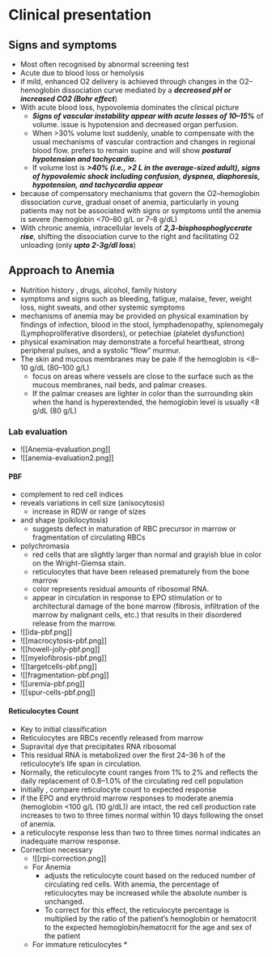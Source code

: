 # Clinical presentation 
## Signs and symptoms 
* Most often recognised by abnormal screening test 
* Acute due to blood loss or hemolysis 
* if mild, enhanced O2 delivery is achieved through changes in the O2–hemoglobin dissociation curve mediated by a ***decreased pH or increased CO2 (Bohr effect***)
* With acute blood loss, hypovolemia dominates the clinical picture 
	* ***Signs of vascular instability appear with acute losses of 10–15%*** of volume. issue is hypotension and decreased organ perfusion.
	* When >30%  volume lost suddenly,  unable to compensate with the usual mechanisms of vascular contraction and changes in regional blood flow.  prefers to remain supine and will show ***postural hypotension and tachycardia.***
	* If  volume lost is ***>40% (i.e., >2 L in the average-sized adult), signs of hypovolemic shock including confusion, dyspnea, diaphoresis, hypotension, and tachycardia appear***
* because of  compensatory mechanisms that govern the O2–hemoglobin dissociation curve,  gradual onset of anemia, particularly in young patients may not be associated with signs or symptoms until the anemia is severe (hemoglobin <70–80 g/L or 7–8 g/dL)
* With chronic anemia, intracellular levels of ***2,3-bisphosphoglycerate rise***, shifting the dissociation curve to the right and facilitating O2 unloading (only ***upto 2-3g/dl loss***)

## Approach to Anemia 
* Nutrition history , drugs, alcohol, family history 
* symptoms and signs such as bleeding, fatigue, malaise, fever, weight loss, night sweats, and other systemic symptoms 
* mechanisms of anemia may be provided on physical examination by findings of infection, blood in the stool, lymphadenopathy, splenomegaly (Lymphoproliferative disorders), or petechiae (platelet dysfunction)
* physical examination may demonstrate a forceful heartbeat, strong peripheral pulses, and a systolic “flow” murmur. 
* The skin and mucous membranes may be pale if the hemoglobin is <8–10 g/dL (80–100 g/L)
	* focus on areas where vessels are close to the surface such as the mucous membranes, nail beds, and palmar creases. 
	* If the palmar creases are lighter in color than the surrounding skin when the hand is hyperextended, the hemoglobin level is usually <8 g/dL (80 g/L)
### Lab evaluation 
* ![[Anemia-evaluation.png]]
* ![[anemia-evaluation2.png]]
#### PBF
* complement to red cell indices 
* reveals variations in cell size (anisocytosis)
	* increase in RDW or range of sizes
* and shape (poikilocytosis)
	* suggests defect in maturation of RBC precursor in marrow or fragmentation of circulating RBCs 
* polychromasia 
	* red cells that are slightly larger than normal and grayish blue in color on the Wright-Giemsa stain.
	* reticulocytes that have been released prematurely from the bone marrow 
	* color represents residual amounts of ribosomal RNA. 
	* appear in circulation in response to EPO stimulation or to architectural damage of the bone marrow (fibrosis, infiltration of the marrow by malignant cells, etc.) that results in their disordered release from the marrow.
* ![[ida-pbf.png]]
* ![[macrocytosis-pbf.png]]
* ![[howell-jolly-pbf.png]]
* ![[myelofibrosis-pbf.png]]
* ![[targetcells-pbf.png]]
* ![[fragmentation-pbf.png]]
* ![[uremia-pbf.png]]
* ![[spur-cells-pbf.png]]
#### Reticulocytes Count 
* Key to initial classification 
* Reticulocytes are RBCs recently released from marrow 
* Supravital dye that precipitates RNA ribosomal 
* This residual RNA is metabolized over the first 24–36 h of the reticulocyte’s life span in circulation.
* Normally, the reticulocyte count ranges from 1% to 2% and reflects the daily replacement of 0.8–1.0% of the circulating red cell population
* Initially , compare reticulocyte count to expected response 
* if the EPO and erythroid marrow responses to moderate anemia (hemoglobin <100 g/L (10 g/dL)) are intact, the red cell production rate increases to two to three times normal within 10 days following the onset of anemia.
* a reticulocyte response less than two to three times normal indicates an inadequate marrow response.
* Correction necessary 
	* ![[rpi-correction.png]]
	* For Anemia 
		* adjusts the reticulocyte count based on the reduced number of circulating red cells. With anemia, the percentage of reticulocytes may be increased while the absolute number is unchanged. 
		* To correct for this effect, the reticulocyte percentage is multiplied by the ratio of the patient’s hemoglobin or hematocrit to the expected hemoglobin/hematocrit for the age and sex of the patient
	* For immature reticulocytes 
		* 
